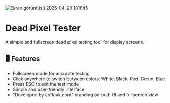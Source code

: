 
![Ekran görüntüsü 2025-04-29 181645](https://github.com/user-attachments/assets/8f7610bf-4ed7-48b8-9a57-de219122af37)



# Dead Pixel Tester

A simple and fullscreen dead pixel testing tool for display screens.

## 🖥️ Features

- Fullscreen mode for accurate testing
- Click anywhere to switch between colors: White, Black, Red, Green, Blue
- Press ESC to exit the test mode
- Simple and user-friendly interface
- "Developed by coffeak.com" branding on both UI and fullscreen view

